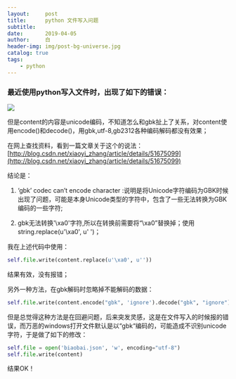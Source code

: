 ```yaml
---
layout:     post
title:      python 文件写入问题
subtitle:   
date:       2019-04-05
author:     白
header-img: img/post-bg-universe.jpg
catalog: true
tags:
    - python
---
```


### 最近使用python写入文件时，出现了如下的错误：

![](https://raw.githubusercontent.com/smartBBer/picBox/master/img/007vdmn3gy1g21f2gv6plj30ng01c0sl.jpg)

但是content的内容是unicode编码，不知道怎么和gbk扯上了关系，对content使用encode()和decode()，用gbk,utf-8,gb2312各种编码解码都没有效果；

在网上查找资料，看到一篇文章关于这个的说法：[http://blog.csdn.net/xiaoyi_zhang/article/details/51675099](http://blog.csdn.net/xiaoyi_zhang/article/details/51675099)

结论是：

1. ‘gbk’ codec can’t encode character :说明是将Unicode字符编码为GBK时候出现了问题，可能是本身Unicode类型的字符中，包含了一些无法转换为GBK编码的一些字符;

2. gbk无法转换'\xa0'字符,所以在转换前需要将“\xa0”替换掉；使用string.replace(u'\xa0', u' ')；

我在上述代码中使用：

```python
self.file.write(content.replace(u'\xa0', u''))
```

结果有效，没有报错；

另外一种方法，在gbk解码时忽略掉不能解码的数据：

 
```python
self.file.write(content.encode("gbk", 'ignore').decode("gbk", "ignore"))
```

但是总觉得这种方法是在回避问题，后来突发灵感，这是在文件写入的时候报的错误，而万恶的windows打开文件默认是以“gbk“编码的，可能造成不识别unicode字符，于是做了如下的修改：

```python
self.file = open('biaobai.json', 'w', encoding="utf-8")
self.file.write(content)
```

结果OK！
